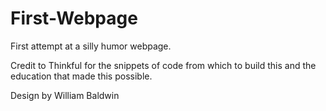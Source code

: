# First-Webpage
First attempt at a silly humor webpage.

Credit to Thinkful for the snippets of code from which to build this and the education that made this possible.

Design by William Baldwin
